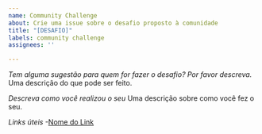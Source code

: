 ```yaml
---
name: Community Challenge
about: Crie uma issue sobre o desafio proposto à comunidade
title: "[DESAFIO]"
labels: community challenge
assignees: ''

---
```


*Tem alguma sugestão para quem for fazer o desafio? Por favor descreva.*
Uma descrição do que pode ser feito.

*Descreva como você realizou o seu*
Uma descrição sobre como você fez o seu.

*Links úteis*
-[Nome do Link](URL)
